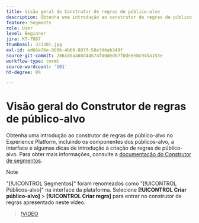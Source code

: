 ```yaml
---
title: Visão geral do Construtor de regras de público-alvo
description: Obtenha uma introdução ao construtor de regras de público-alvo no Experience Platform, incluindo os componentes dos públicos-alvo, a interface e algumas dicas de introdução à criação de regras de público-alvo.
feature: Segments
role: User
level: Beginner
jira: KT-7887
thumbnail: 333301.jpg
exl-id: ed66a76e-909b-4b60-887f-58e3d6ab349f
source-git-commit: 286c85aa88d44574f00ded67f0de8e0c945a153e
workflow-type: tm+mt
source-wordcount: '101'
ht-degree: 0%

---
```


# Visão geral do Construtor de regras de público-alvo

Obtenha uma introdução ao construtor de regras de público-alvo no Experience Platform, incluindo os componentes dos públicos-alvo, a interface e algumas dicas de introdução à criação de regras de público-alvo. Para obter mais informações, consulte a [documentação do Construtor de segmentos](https://experienceleague.adobe.com/docs/experience-platform/segmentation/ui/segment-builder.html?lang=pt-br).

>[!NOTE]
>
> &quot;[!UICONTROL Segmentos]&quot; foram renomeados como &quot;[!UICONTROL Públicos-alvo]&quot; na interface da plataforma. Selecione **[!UICONTROL Criar público-alvo]** > **[!UICONTROL Criar regra]** para entrar no construtor de regras apresentado neste vídeo.


>[!VIDEO](https://video.tv.adobe.com/v/333301/?learn=on&enablevpops)

